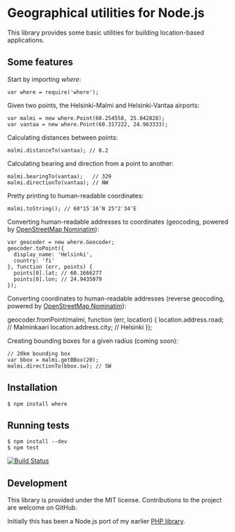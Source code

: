 Geographical utilities for Node.js
==================================

This library provides some basic utilities for building location-based applications.

## Some features

Start by importing _where_:

    var where = require('where');

Given two points, the Helsinki-Malmi and Helsinki-Vantaa airports:

    var malmi = new where.Point(60.254558, 25.042828);
    var vantaa = new where.Point(60.317222, 24.963333);

Calculating distances between points:

    malmi.distanceTo(vantaa); // 8.2

Calculating bearing and direction from a point to another:

    malmi.bearingTo(vantaa);   // 329
    malmi.directionTo(vantaa); // NW

Pretty printing to human-readable coordinates:

    malmi.toString(); // 60°15′16″N 25°2′34″E

Converting human-readable addresses to coordinates (geocoding, powered by [OpenStreetMap Nominatim](http://wiki.openstreetmap.org/wiki/Nominatim)):

    var geocoder = new where.Geocoder;
    geocoder.toPoint({
      display_name: 'Helsinki',
      country: 'fi'
    }, function (err, points) {
      points[0].lat; // 60.1666277
      points[0].lon; // 24.9435079 
    });

Converting coordinates to human-readable addresses (reverse geocoding, powered by [OpenStreetMap Nominatim](http://wiki.openstreetmap.org/wiki/Nominatim)):
  
   geocoder.fromPoint(malmi, function (err, location) {
     location.address.road; // Malminkaari
     location.address.city; // Helsinki
   });

Creating bounding boxes for a given radius (coming soon):

    // 20km bounding box
    var bbox = malmi.getBBox(20);
    malmi.directionTo(bbox.sw); // SW

## Installation

    $ npm install where

## Running tests

    $ npm install --dev
    $ npm test

[![Build Status](https://secure.travis-ci.org/bergie/where.png?branch=master)](http://travis-ci.org/bergie/where)

## Development

This library is provided under the MIT license. Contributions to the project are welcome on GitHub.

Initially this has been a Node.js port of my earlier [PHP library](http://github.com/bergie/midgardmvc_helper_location).
